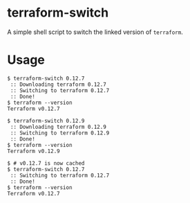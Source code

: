 # terraform-switch

A simple shell script to switch the linked version of `terraform`.

# Usage

```
$ terraform-switch 0.12.7
 :: Downloading terraform 0.12.7
 :: Switching to terraform 0.12.7
 :: Done!
$ terraform --version
Terraform v0.12.7

$ terraform-switch 0.12.9
 :: Downloading terraform 0.12.9
 :: Switching to terraform 0.12.9
 :: Done!
$ terraform --version
Terraform v0.12.9

$ # v0.12.7 is now cached
$ terraform-switch 0.12.7
 :: Switching to terraform 0.12.7
 :: Done!
$ terraform --version
Terraform v0.12.7
```

